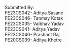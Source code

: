 Submitted By:  
FE23CS042- Aditya Sasane  
FE23CS046- Tanmay Kotak  
FE23CS035- Vaibhav Yadav  
FE23CS041- Aditya Yadav  
FE23CS040- Prashant Raj  
FE20CS039- Aditya Khetre
